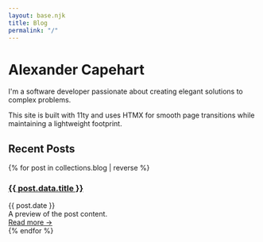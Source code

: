 ```yaml
---
layout: base.njk
title: Blog
permalink: "/"
---
```


# Alexander Capehart

I'm a software developer passionate about creating elegant solutions to complex problems.

This site is built with 11ty and uses HTMX for smooth page transitions while maintaining a lightweight footprint.

## Recent Posts

<div class="blog-list">
{% for post in collections.blog | reverse %}
  <article class="blog-post-preview">
    <h3>
      <a href="{{ post.url }}" hx-get="/partials{{ post.url }}" hx-target="#tab-content" hx-push-url="{{ post.url }}" hx-swap="innerHTML transition:true">
        {{ post.data.title }}
      </a>
    </h3>
    <div class="post-meta">
      <span class="post-date">{{ post.date }}</span>
    </div>
    <div class="post-summary">
      A preview of the post content.
    </div>
    <a href="{{ post.url }}" class="read-more" hx-get="/partials{{ post.url }}" hx-target="#tab-content" hx-push-url="{{ post.url }}" hx-swap="innerHTML transition:true">
      Read more →
    </a>
  </article>
{% endfor %}
</div> 